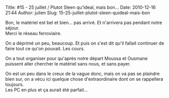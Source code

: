 Title: #15 - 25 juillet / Plutot Sleen qu'Ideal, mais bon...
Date: 2010-12-16 21:44
Author: julien
Slug: 15-25-juillet-plutot-sleen-quideal-mais-bon

Bon, le matériel est bel et bien... pas arrivé. Et n'arrivera pas
pendant notre séjour.  
Merci le réseau ferroviaire.  
  
On a déprimé un peu, beaucoup. Et puis on s'est dit qu'il fallait
continuer de faire tout ce qu'on pouvait. Les cours.  
  
On a tout organiser pour qu'après notre départ Moussa et Ousmane
puissent aller chercher le matériel sans nous, et sans payer.  
  
On est un peu dans le creux de la vague donc, mais on va pas se plaindre
bien sur, on a vécu ici quelque chose d'extraordinaire dont on se
rappellera toujours.  
Les PC en plus et ça aurait été parfait...

</p>

